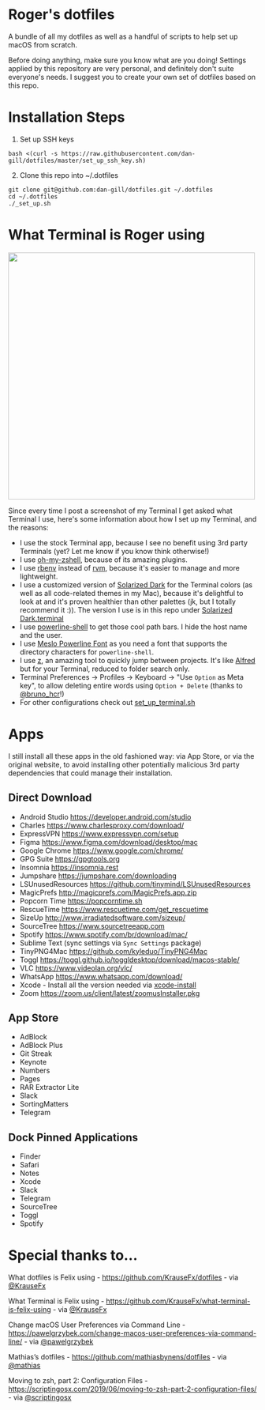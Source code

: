 # Roger's dotfiles

A bundle of all my dotfiles as well as a handful of scripts to help set up macOS from scratch.

Before doing anything, make sure you know what are you doing! Settings applied by this repository are very personal, and definitely don't suite everyone's needs. I suggest you to create your own set of dotfiles based on this repo.

# Installation Steps

1. Set up SSH keys

```
bash <(curl -s https://raw.githubusercontent.com/dan-gill/dotfiles/master/set_up_ssh_key.sh)
```

2. Clone this repo into ~/.dotfiles

```
git clone git@github.com:dan-gill/dotfiles.git ~/.dotfiles
cd ~/.dotfiles
./_set_up.sh
```

# What Terminal is Roger using

<img src="Assets/Terminal.png" width="500">

Since every time I post a screenshot of my Terminal I get asked what Terminal I use, here's some information about how I set up my Terminal, and the reasons:

- I use the stock Terminal app, because I see no benefit using 3rd party Terminals (yet? Let me know if you know think otherwise!)
- I use [oh-my-zshell](https://github.com/robbyrussell/oh-my-zsh), because of its amazing plugins.
- I use [rbenv](https://github.com/rbenv/rbenv) instead of [rvm](https://rvm.io/), because it's easier to manage and more lightweight.
- I use a customized version of [Solarized Dark](http://ethanschoonover.com/solarized) for the Terminal colors (as well as all code-related themes in my Mac), because it's delightful to look at and it's proven healthier than other palettes (jk, but I totally recommend it :)). The version I use is in this repo under [Solarized Dark.terminal](/Terminal/Solarized%20Dark.terminal)
- I use [powerline-shell](https://github.com/milkbikis/powerline-shell) to get those cool path bars. I hide the host name and the user.
- I use [Meslo Powerline Font](https://github.com/powerline/fonts/blob/master/Meslo%20Slashed/Meslo%20LG%20M%20Regular%20for%20Powerline.ttf) as you need a font that supports the directory characters for `powerline-shell`.
- I use [z](https://github.com/rupa/z), an amazing tool to quickly jump between projects. It's like [Alfred](https://www.alfredapp.com/) but for your Terminal, reduced to folder search only.
- Terminal Preferences → Profiles → Keyboard → "Use `Option` as Meta key", to allow deleting entire words using `Option + Delete` (thanks to [@bruno_hcr](https://twitter.com/bruno_hcr)!)
- For other configurations check out [set_up_terminal.sh](/Terminal/set_up_terminal.sh)

# Apps

I still install all these apps in the old fashioned way: via App Store, or via
the original website, to avoid installing other potentially malicious 3rd party
dependencies that could manage their installation.

## Direct Download

- Android Studio https://developer.android.com/studio   
- Charles https://www.charlesproxy.com/download/
- ExpressVPN https://www.expressvpn.com/setup
- Figma https://www.figma.com/download/desktop/mac
- Google Chrome https://www.google.com/chrome/
- GPG Suite https://gpgtools.org
- Insomnia https://insomnia.rest
- Jumpshare https://jumpshare.com/downloading
- LSUnusedResources https://github.com/tinymind/LSUnusedResources
- MagicPrefs http://magicprefs.com/MagicPrefs.app.zip
- Popcorn Time https://popcorntime.sh
- RescueTime https://www.rescuetime.com/get_rescuetime
- SizeUp http://www.irradiatedsoftware.com/sizeup/
- SourceTree https://www.sourcetreeapp.com
- Spotify https://www.spotify.com/br/download/mac/
- Sublime Text (sync settings via `Sync Settings` package)
- TinyPNG4Mac https://github.com/kyleduo/TinyPNG4Mac
- Toggl https://toggl.github.io/toggldesktop/download/macos-stable/
- VLC https://www.videolan.org/vlc/
- WhatsApp https://www.whatsapp.com/download/
- Xcode - Install all the version needed via [xcode-install](https://github.com/xcpretty/xcode-install)
- Zoom https://zoom.us/client/latest/zoomusInstaller.pkg

## App Store

- AdBlock
- AdBlock Plus
- Git Streak
- Keynote
- Numbers
- Pages
- RAR Extractor Lite
- Slack
- SortingMatters
- Telegram

## Dock Pinned Applications

- Finder
- Safari
- Notes
- Xcode
- Slack
- Telegram
- SourceTree
- Toggl
- Spotify

# Special thanks to…

What dotfiles is Felix using - https://github.com/KrauseFx/dotfiles - via [@KrauseFx](https://twitter.com/krausefx)

What Terminal is Felix using - https://github.com/KrauseFx/what-terminal-is-felix-using - via [@KrauseFx](https://twitter.com/krausefx)

Change macOS User Preferences via Command Line - https://pawelgrzybek.com/change-macos-user-preferences-via-command-line/ - via [@pawelgrzybek](https://twitter.com/pawelgrzybek)

Mathias’s dotfiles - https://github.com/mathiasbynens/dotfiles - via [@mathias](https://twitter.com/mathias)

Moving to zsh, part 2: Configuration Files - https://scriptingosx.com/2019/06/moving-to-zsh-part-2-configuration-files/ - via [@scriptingosx](https://twitter.com/scriptingosx)
